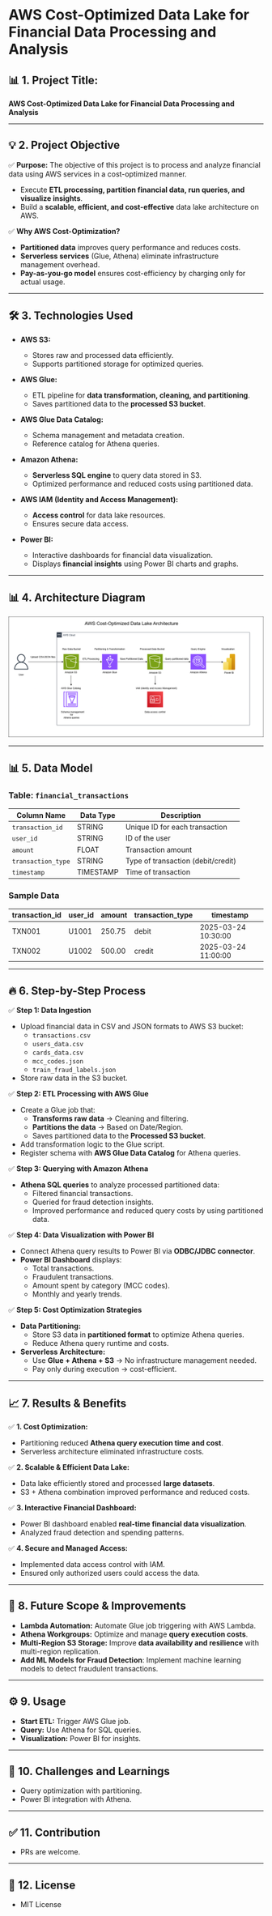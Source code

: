 # AWS Cost-Optimized Data Lake for Financial Data Processing and Analysis

## 📊 **1. Project Title:**
**AWS Cost-Optimized Data Lake for Financial Data Processing and Analysis**

---

## 💡 **2. Project Objective**
✅ **Purpose:**
The objective of this project is to process and analyze financial data using AWS services in a cost-optimized manner.
- Execute **ETL processing, partition financial data, run queries, and visualize insights**.
- Build a **scalable, efficient, and cost-effective** data lake architecture on AWS.

✅ **Why AWS Cost-Optimization?**
- **Partitioned data** improves query performance and reduces costs.
- **Serverless services** (Glue, Athena) eliminate infrastructure management overhead.
- **Pay-as-you-go model** ensures cost-efficiency by charging only for actual usage.

---

## 🛠️ **3. Technologies Used**
- **AWS S3:**
   - Stores raw and processed data efficiently.
   - Supports partitioned storage for optimized queries.

- **AWS Glue:**
   - ETL pipeline for **data transformation, cleaning, and partitioning**.
   - Saves partitioned data to the **processed S3 bucket**.

- **AWS Glue Data Catalog:**
   - Schema management and metadata creation.
   - Reference catalog for Athena queries.

- **Amazon Athena:**
   - **Serverless SQL engine** to query data stored in S3.
   - Optimized performance and reduced costs using partitioned data.

- **AWS IAM (Identity and Access Management):**
   - **Access control** for data lake resources.
   - Ensures secure data access.

- **Power BI:**
   - Interactive dashboards for financial data visualization.
   - Displays **financial insights** using Power BI charts and graphs.

---

## 📊 **4. Architecture Diagram**

![AWS Cost-Optimized Data Lake Architecture](./Architecture.png)

---

## 📊 **5. Data Model**
### **Table: `financial_transactions`**
| **Column Name**      | **Data Type**    | **Description**                 |
|----------------------|-----------------|---------------------------------|
| `transaction_id`     | STRING          | Unique ID for each transaction  |
| `user_id`           | STRING          | ID of the user                  |
| `amount`            | FLOAT           | Transaction amount              |
| `transaction_type`  | STRING          | Type of transaction (debit/credit) |
| `timestamp`         | TIMESTAMP       | Time of transaction             |

### **Sample Data**
| transaction_id | user_id | amount  | transaction_type | timestamp          |
|---------------|--------|--------|------------------|--------------------|
| TXN001        | U1001  | 250.75 | debit            | 2025-03-24 10:30:00 |
| TXN002        | U1002  | 500.00 | credit           | 2025-03-24 11:00:00 |

---

## 🔥 **6. Step-by-Step Process**
✅ **Step 1: Data Ingestion**  
- Upload financial data in CSV and JSON formats to AWS S3 bucket:  
   - `transactions.csv`  
   - `users_data.csv`  
   - `cards_data.csv`  
   - `mcc_codes.json`  
   - `train_fraud_labels.json`  
- Store raw data in the S3 bucket.  

✅ **Step 2: ETL Processing with AWS Glue**  
- Create a Glue job that:  
   - **Transforms raw data** → Cleaning and filtering.  
   - **Partitions the data** → Based on Date/Region.  
   - Saves partitioned data to the **Processed S3 bucket**.  
- Add transformation logic to the Glue script.  
- Register schema with **AWS Glue Data Catalog** for Athena queries.  

✅ **Step 3: Querying with Amazon Athena**  
- **Athena SQL queries** to analyze processed partitioned data:  
   - Filtered financial transactions.  
   - Queried for fraud detection insights.  
   - Improved performance and reduced query costs by using partitioned data.  

✅ **Step 4: Data Visualization with Power BI**  
- Connect Athena query results to Power BI via **ODBC/JDBC connector**.  
- **Power BI Dashboard** displays:  
   - Total transactions.  
   - Fraudulent transactions.  
   - Amount spent by category (MCC codes).  
   - Monthly and yearly trends.  

✅ **Step 5: Cost Optimization Strategies**  
- **Data Partitioning:**  
   - Store S3 data in **partitioned format** to optimize Athena queries.  
   - Reduce Athena query runtime and costs.  
- **Serverless Architecture:**  
   - Use **Glue + Athena + S3** → No infrastructure management needed.  
   - Pay only during execution → cost-efficient.  

---

## 📈 **7. Results & Benefits**
✅ **1. Cost Optimization:**  
- Partitioning reduced **Athena query execution time and cost**.  
- Serverless architecture eliminated infrastructure costs.  

✅ **2. Scalable & Efficient Data Lake:**  
- Data lake efficiently stored and processed **large datasets**.  
- S3 + Athena combination improved performance and reduced costs.  

✅ **3. Interactive Financial Dashboard:**  
- Power BI dashboard enabled **real-time financial data visualization**.  
- Analyzed fraud detection and spending patterns.  

✅ **4. Secure and Managed Access:**  
- Implemented data access control with IAM.  
- Ensured only authorized users could access the data.  

---

## 🚀 **8. Future Scope & Improvements**
- **Lambda Automation:** Automate Glue job triggering with AWS Lambda.  
- **Athena Workgroups:** Optimize and manage **query execution costs**.  
- **Multi-Region S3 Storage:** Improve **data availability and resilience** with multi-region replication.  
- **Add ML Models for Fraud Detection**: Implement machine learning models to detect fraudulent transactions.  

---

## ⚙️ **9. Usage**
- **Start ETL:** Trigger AWS Glue job.
- **Query:** Use Athena for SQL queries.
- **Visualization:** Power BI for insights.

---

## 🚀 **10. Challenges and Learnings**
- Query optimization with partitioning.
- Power BI integration with Athena.

---

## ✅ **11. Contribution**
- PRs are welcome.

---

## 📄 **12. License**
- MIT License


